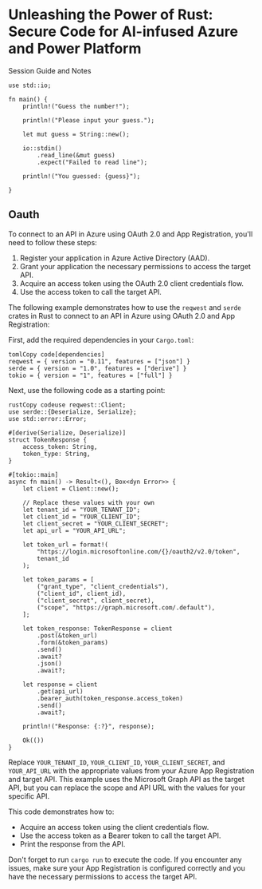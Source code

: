 # Unleashing the Power of Rust: Secure Code for AI-infused Azure and Power Platform

Session Guide and Notes

```
use std::io;

fn main() {
    println!("Guess the number!");

    println!("Please input your guess.");
    
    let mut guess = String::new();
    
    io::stdin()
        .read_line(&mut guess)
        .expect("Failed to read line");
    
    println!("You guessed: {guess}");

}
```



## Oauth

To connect to an API in Azure using OAuth 2.0 and App Registration, you'll need to follow these steps:

1. Register your application in Azure Active Directory (AAD).
2. Grant your application the necessary permissions to access the target API.
3. Acquire an access token using the OAuth 2.0 client credentials flow.
4. Use the access token to call the target API.

The following example demonstrates how to use the `reqwest` and `serde` crates in Rust to connect to an API in Azure using OAuth 2.0 and App Registration:

First, add the required dependencies in your `Cargo.toml`:

```
tomlCopy code[dependencies]
reqwest = { version = "0.11", features = ["json"] }
serde = { version = "1.0", features = ["derive"] }
tokio = { version = "1", features = ["full"] }
```

Next, use the following code as a starting point:

```
rustCopy codeuse reqwest::Client;
use serde::{Deserialize, Serialize};
use std::error::Error;

#[derive(Serialize, Deserialize)]
struct TokenResponse {
    access_token: String,
    token_type: String,
}

#[tokio::main]
async fn main() -> Result<(), Box<dyn Error>> {
    let client = Client::new();

    // Replace these values with your own
    let tenant_id = "YOUR_TENANT_ID";
    let client_id = "YOUR_CLIENT_ID";
    let client_secret = "YOUR_CLIENT_SECRET";
    let api_url = "YOUR_API_URL";

    let token_url = format!(
        "https://login.microsoftonline.com/{}/oauth2/v2.0/token",
        tenant_id
    );

    let token_params = [
        ("grant_type", "client_credentials"),
        ("client_id", client_id),
        ("client_secret", client_secret),
        ("scope", "https://graph.microsoft.com/.default"),
    ];

    let token_response: TokenResponse = client
        .post(&token_url)
        .form(&token_params)
        .send()
        .await?
        .json()
        .await?;

    let response = client
        .get(api_url)
        .bearer_auth(token_response.access_token)
        .send()
        .await?;

    println!("Response: {:?}", response);

    Ok(())
}
```

Replace `YOUR_TENANT_ID`, `YOUR_CLIENT_ID`, `YOUR_CLIENT_SECRET`, and `YOUR_API_URL` with the appropriate values from your Azure App Registration and target API. This example uses the Microsoft Graph API as the target API, but you can replace the scope and API URL with the values for your specific API.

This code demonstrates how to:

- Acquire an access token using the client credentials flow.
- Use the access token as a Bearer token to call the target API.
- Print the response from the API.

Don't forget to run `cargo run` to execute the code. If you encounter any issues, make sure your App Registration is configured correctly and you have the necessary permissions to access the target API.
